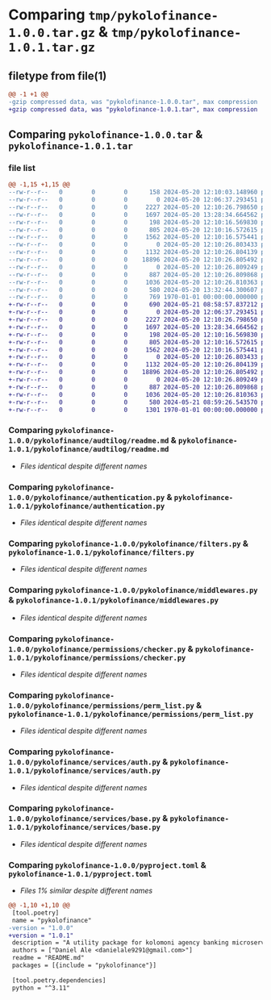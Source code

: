# Comparing `tmp/pykolofinance-1.0.0.tar.gz` & `tmp/pykolofinance-1.0.1.tar.gz`

## filetype from file(1)

```diff
@@ -1 +1 @@
-gzip compressed data, was "pykolofinance-1.0.0.tar", max compression
+gzip compressed data, was "pykolofinance-1.0.1.tar", max compression
```

## Comparing `pykolofinance-1.0.0.tar` & `pykolofinance-1.0.1.tar`

### file list

```diff
@@ -1,15 +1,15 @@
--rw-r--r--   0        0        0      158 2024-05-20 12:10:03.148960 pykolofinance-1.0.0/README.md
--rw-r--r--   0        0        0        0 2024-05-20 12:06:37.293451 pykolofinance-1.0.0/pykolofinance/__init__.py
--rw-r--r--   0        0        0     2227 2024-05-20 12:10:26.798650 pykolofinance-1.0.0/pykolofinance/audtilog/readme.md
--rw-r--r--   0        0        0     1697 2024-05-20 13:28:34.664562 pykolofinance-1.0.0/pykolofinance/authentication.py
--rw-r--r--   0        0        0      198 2024-05-20 12:10:16.569830 pykolofinance-1.0.0/pykolofinance/enums.py
--rw-r--r--   0        0        0      805 2024-05-20 12:10:16.572615 pykolofinance-1.0.0/pykolofinance/filters.py
--rw-r--r--   0        0        0     1562 2024-05-20 12:10:16.575441 pykolofinance-1.0.0/pykolofinance/middlewares.py
--rw-r--r--   0        0        0        0 2024-05-20 12:10:26.803433 pykolofinance-1.0.0/pykolofinance/permissions/__init__.py
--rw-r--r--   0        0        0     1132 2024-05-20 12:10:26.804139 pykolofinance-1.0.0/pykolofinance/permissions/checker.py
--rw-r--r--   0        0        0    18896 2024-05-20 12:10:26.805492 pykolofinance-1.0.0/pykolofinance/permissions/perm_list.py
--rw-r--r--   0        0        0        0 2024-05-20 12:10:26.809249 pykolofinance-1.0.0/pykolofinance/services/__init__.py
--rw-r--r--   0        0        0      887 2024-05-20 12:10:26.809868 pykolofinance-1.0.0/pykolofinance/services/auth.py
--rw-r--r--   0        0        0     1036 2024-05-20 12:10:26.810363 pykolofinance-1.0.0/pykolofinance/services/base.py
--rw-r--r--   0        0        0      580 2024-05-20 13:32:44.300607 pykolofinance-1.0.0/pyproject.toml
--rw-r--r--   0        0        0      769 1970-01-01 00:00:00.000000 pykolofinance-1.0.0/PKG-INFO
+-rw-r--r--   0        0        0      690 2024-05-21 08:58:57.837212 pykolofinance-1.0.1/README.md
+-rw-r--r--   0        0        0        0 2024-05-20 12:06:37.293451 pykolofinance-1.0.1/pykolofinance/__init__.py
+-rw-r--r--   0        0        0     2227 2024-05-20 12:10:26.798650 pykolofinance-1.0.1/pykolofinance/audtilog/readme.md
+-rw-r--r--   0        0        0     1697 2024-05-20 13:28:34.664562 pykolofinance-1.0.1/pykolofinance/authentication.py
+-rw-r--r--   0        0        0      198 2024-05-20 12:10:16.569830 pykolofinance-1.0.1/pykolofinance/enums.py
+-rw-r--r--   0        0        0      805 2024-05-20 12:10:16.572615 pykolofinance-1.0.1/pykolofinance/filters.py
+-rw-r--r--   0        0        0     1562 2024-05-20 12:10:16.575441 pykolofinance-1.0.1/pykolofinance/middlewares.py
+-rw-r--r--   0        0        0        0 2024-05-20 12:10:26.803433 pykolofinance-1.0.1/pykolofinance/permissions/__init__.py
+-rw-r--r--   0        0        0     1132 2024-05-20 12:10:26.804139 pykolofinance-1.0.1/pykolofinance/permissions/checker.py
+-rw-r--r--   0        0        0    18896 2024-05-20 12:10:26.805492 pykolofinance-1.0.1/pykolofinance/permissions/perm_list.py
+-rw-r--r--   0        0        0        0 2024-05-20 12:10:26.809249 pykolofinance-1.0.1/pykolofinance/services/__init__.py
+-rw-r--r--   0        0        0      887 2024-05-20 12:10:26.809868 pykolofinance-1.0.1/pykolofinance/services/auth.py
+-rw-r--r--   0        0        0     1036 2024-05-20 12:10:26.810363 pykolofinance-1.0.1/pykolofinance/services/base.py
+-rw-r--r--   0        0        0      580 2024-05-21 08:59:26.543570 pykolofinance-1.0.1/pyproject.toml
+-rw-r--r--   0        0        0     1301 1970-01-01 00:00:00.000000 pykolofinance-1.0.1/PKG-INFO
```

### Comparing `pykolofinance-1.0.0/pykolofinance/audtilog/readme.md` & `pykolofinance-1.0.1/pykolofinance/audtilog/readme.md`

 * *Files identical despite different names*

### Comparing `pykolofinance-1.0.0/pykolofinance/authentication.py` & `pykolofinance-1.0.1/pykolofinance/authentication.py`

 * *Files identical despite different names*

### Comparing `pykolofinance-1.0.0/pykolofinance/filters.py` & `pykolofinance-1.0.1/pykolofinance/filters.py`

 * *Files identical despite different names*

### Comparing `pykolofinance-1.0.0/pykolofinance/middlewares.py` & `pykolofinance-1.0.1/pykolofinance/middlewares.py`

 * *Files identical despite different names*

### Comparing `pykolofinance-1.0.0/pykolofinance/permissions/checker.py` & `pykolofinance-1.0.1/pykolofinance/permissions/checker.py`

 * *Files identical despite different names*

### Comparing `pykolofinance-1.0.0/pykolofinance/permissions/perm_list.py` & `pykolofinance-1.0.1/pykolofinance/permissions/perm_list.py`

 * *Files identical despite different names*

### Comparing `pykolofinance-1.0.0/pykolofinance/services/auth.py` & `pykolofinance-1.0.1/pykolofinance/services/auth.py`

 * *Files identical despite different names*

### Comparing `pykolofinance-1.0.0/pykolofinance/services/base.py` & `pykolofinance-1.0.1/pykolofinance/services/base.py`

 * *Files identical despite different names*

### Comparing `pykolofinance-1.0.0/pyproject.toml` & `pykolofinance-1.0.1/pyproject.toml`

 * *Files 1% similar despite different names*

```diff
@@ -1,10 +1,10 @@
 [tool.poetry]
 name = "pykolofinance"
-version = "1.0.0"
+version = "1.0.1"
 description = "A utility package for kolomoni agency banking microservices"
 authors = ["Daniel Ale <danielale9291@gmail.com>"]
 readme = "README.md"
 packages = [{include = "pykolofinance"}]
 
 [tool.poetry.dependencies]
 python = "^3.11"
```

